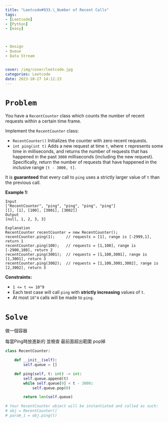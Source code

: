 ```yaml
---
title: "Leetcode#933.\_Number of Recent Calls"
tags:
- [Leetcode]
- [Python]
- [easy]



- Design
- Queue
- Data Stream


cover: /img/cover/leetcode.jpg
categories: Leetcode
date: 2023-10-27 14:12:23
---
```


# `Problem`

You have a `RecentCounter` class which counts the number of recent requests within a certain time frame.

Implement the `RecentCounter` class:

- `RecentCounter()` Initializes the counter with zero recent requests.
- `int ping(int t)` Adds a new request at time `t`, where `t` represents some time in milliseconds, and returns the number of requests that has happened in the past `3000` milliseconds (including the new request). Specifically, return the number of requests that have happened in the inclusive range `[t - 3000, t]`.

It is **guaranteed** that every call to `ping` uses a strictly larger value of `t` than the previous call.

**Example 1:**

```
Input
["RecentCounter", "ping", "ping", "ping", "ping"]
[[], [1], [100], [3001], [3002]]
Output
[null, 1, 2, 3, 3]

Explanation
RecentCounter recentCounter = new RecentCounter();
recentCounter.ping(1);     // requests = [1], range is [-2999,1], return 1
recentCounter.ping(100);   // requests = [1,100], range is [-2900,100], return 2
recentCounter.ping(3001);  // requests = [1,100,3001], range is [1,3001], return 3
recentCounter.ping(3002);  // requests = [1,100,3001,3002], range is [2,3002], return 3

```

**Constraints:**

- `1 <= t <= 10^9`
- Each test case will call `ping` with **strictly increasing** values of `t`.
- At most `10^4` calls will be made to `ping`.

# `Solve`

做一個容器

每當Ping時放進新的
並檢查 最前面超出範圍 pop掉

```python
class RecentCounter:

    def __init__(self):
        self.queue = []

    def ping(self, t: int) -> int:
        self.queue.append(t)
        while self.queue[0] < t - 3000:
            self.queue.pop(0)

        return len(self.queue)

# Your RecentCounter object will be instantiated and called as such:
# obj = RecentCounter()
# param_1 = obj.ping(t)
```
